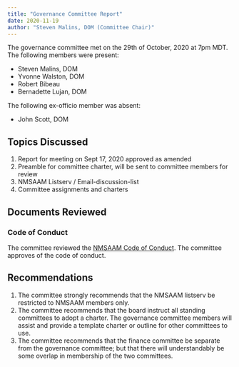 ```yaml
---
title: "Governance Committee Report"
date: 2020-11-19
author: "Steven Malins, DOM (Committee Chair)"
---
```


The governance committee met on the 29th of October, 2020 at 7pm MDT.
The following members were present:

* Steven Malins, DOM
* Yvonne Walston, DOM
* Robert Bibeau
* Bernadette Lujan, DOM

The following ex-officio member was absent: 

* John Scott, DOM

## Topics Discussed

1. Report for meeting on Sept 17, 2020 approved as amended
2. Preamble for committee charter, will be sent to committee members for review
3. NMSAAM Listserv / Email-discussion-list
4. Committee assignments and charters

## Documents Reviewed

### Code of Conduct

The committee reviewed the [NMSAAM Code of Conduct](https://nmsaamgov.github.io/coc). 
The committee approves of the code of conduct.

## Recommendations

1. The committee strongly recommends that the NMSAAM listserv be restricted to NMSAAM members only. 
2. The committee recommends that the board instruct all standing committees to adopt a charter. The governance committee members will assist and provide a template charter or outline for other committees to use. 
3. The committee recommends that the finance committee be separate from the governance committee; but that there will understandably be some overlap in membership of the two committees. 